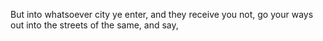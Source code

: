 But into whatsoever city ye enter, and they receive you not, go your ways out into the streets of the same, and say,
